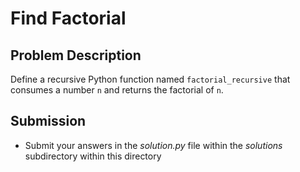 # Find Factorial

## Problem Description
Define a recursive Python function named `factorial_recursive` that consumes a number `n` and returns the factorial of `n`.

## Submission
* Submit your answers in the *solution.py* file within the *solutions* subdirectory within this directory
